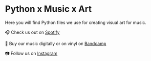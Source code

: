 # Python x Music x Art
Here you will find Python files we use for creating visual art for music.

🎧 Check us out on [Spotify](https://open.spotify.com/artist/4HKfoJEZOT9HuwIy7572hq?si=71BVuSxiQtGriu6qsL16Ug)

🎵 Buy our music digitally or on vinyl on [Bandcamp](https://erraproject.bandcamp.com/album/barren)

📷 Follow us on [Instagram](https://www.instagram.com/erraproject2030/?hl=en)
